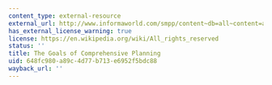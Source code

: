 ```yaml
---
content_type: external-resource
external_url: http://www.informaworld.com/smpp/content~db=all~content=a787364797~frm=abslink
has_external_license_warning: true
license: https://en.wikipedia.org/wiki/All_rights_reserved
status: ''
title: The Goals of Comprehensive Planning
uid: 648fc980-a89c-4d77-b713-e6952f5bdc88
wayback_url: ''
---
```

